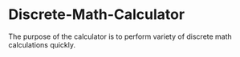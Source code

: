 # Discrete-Math-Calculator
The purpose of the calculator is to perform variety of discrete math calculations quickly.

